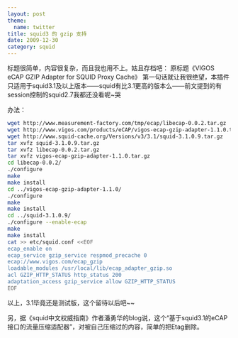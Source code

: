```yaml
---
layout: post
theme:
  name: twitter
title: squid3 的 gzip 支持
date: 2009-12-30
category: squid
---
```


标题很简单，内容很复杂，而且我也用不上。姑且存档吧：
原标题《VIGOS eCAP GZIP Adapter for SQUID Proxy Cache》
第一句话就让我很绝望，本插件只适用于squid3.1及以上版本——squid有比3.1更高的版本么——前文提到的有session控制的squid2.7我都还没看呢~哭

办法：
```bash
wget http://www.measurement-factory.com/tmp/ecap/libecap-0.0.2.tar.gz
wget http://www.vigos.com/products/eCAP/vigos-ecap-gzip-adapter-1.1.0.tar.gz
wget http://www.squid-cache.org/Versions/v3/3.1/squid-3.1.0.9.tar.gz
tar xvfz squid-3.1.0.9.tar.gz
tar xvfz libecap-0.0.2.tar.gz
tar xvfz vigos-ecap-gzip-adapter-1.1.0.tar.gz
cd libecap-0.0.2/
./configure
make
make install
cd ../vigos-ecap-gzip-adapter-1.1.0/
./configure
make
make install
cd ../squid-3.1.0.9/
./configure --enable-ecap
make
make install
cat >> etc/squid.conf <<EOF
ecap_enable on
ecap_service gzip_service respmod_precache 0
ecap://www.vigos.com/ecap_gzip
loadable_modules /usr/local/lib/ecap_adapter_gzip.so
acl GZIP_HTTP_STATUS http_status 200
adaptation_access gzip_service allow GZIP_HTTP_STATUS
EOF
```
以上，3.1毕竟还是测试版，这个留待以后吧~~

另，据《squid中文权威指南》作者潘勇华的blog说，这个“基于squid3.1的eCAP接口的流量压缩适配器”，对被自己压缩过的内容，简单的把Etag删除。


